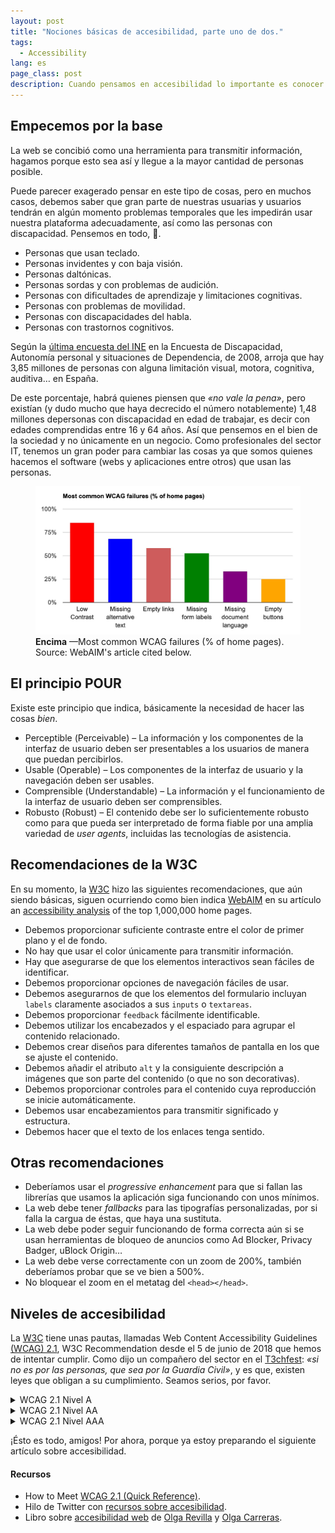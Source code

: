 ```yaml
---
layout: post
title: "Nociones básicas de accesibilidad, parte uno de dos."
tags:
  - Accessibility
lang: es
page_class: post
description: Cuando pensamos en accesibilidad lo importante es conocer quién o quienes van a ser las personas que van a usar nuestra web o aplicación. Desafortunadamente no siempre sabemos qué situación tiene cada uno de nuestras usuarias y usuarios.
---
```


## Empecemos por la base

La web se concibió como una herramienta para transmitir información, hagamos porque esto sea así y llegue a la mayor cantidad de personas posible.

Puede parecer exagerado pensar en este tipo de cosas, pero en muchos casos, debemos saber que gran parte de nuestras usuarias y usuarios tendrán en algún momento problemas temporales que les impedirán usar nuestra plataforma adecuadamente, así como las personas con discapacidad. Pensemos en todo, 🙏.

  +	Personas que usan teclado.
  +	Personas invidentes y con baja visión.
  +	Personas daltónicas.
  +	Personas sordas y con problemas de audición.
  +	Personas con dificultades de aprendizaje y limitaciones cognitivas.
  +	Personas con problemas de movilidad.
  +	Personas con discapacidades del habla.
  +	Personas con trastornos cognitivos.

Según la  <a class="link link--special" href="https://www.ine.es/revistas/cifraine/1009.pdf" target="_blank" rel="noopener noreferrer">última encuesta del INE</a> en la Encuesta de Discapacidad, Autonomía personal y situaciones de Dependencia, de 2008, arroja que hay 3,85 millones de personas con alguna limitación visual, motora, cognitiva, auditiva… en España.

De este porcentaje, habrá quienes piensen que _«no vale la pena»_, pero existían (y dudo mucho que haya decrecido el número notablemente) 1,48 millones depersonas con discapacidad en edad de trabajar, es decir con edades comprendidas entre 16 y 64 años. Así que pensemos en el bien de la sociedad y no únicamente en un negocio. Como profesionales del sector IT, tenemos un gran poder para cambiar las cosas ya que somos quienes hacemos el software (webs y aplicaciones entre otros) que usan las personas.

<figure class="picture">
    <img src="/assets/images/post-nociones-basicas-de accesibilidad-parte-uno-de-dos.jpg" alt="">
    <figcaption class="caption">
        <b title="encima">Encima</b>
        <span lang="en">&mdash;Most common WCAG failures (% of home pages). Source: WebAIM's article cited below.</span>
    </figcaption>
</figure>

## El principio POUR

Existe este principio que indica, básicamente la necesidad de hacer las cosas _bien_.

  +	Perceptible (<span lang="en">Perceivable</span>) – La información y los componentes de la interfaz de usuario deben ser presentables a los usuarios de manera que puedan percibirlos.
  +	Usable (<span lang="en">Operable</span>) – Los componentes de la interfaz de usuario y la navegación deben ser usables.
  +	Comprensible (<span lang="en">Understandable</span>) – La información y el funcionamiento de la interfaz de usuario deben ser comprensibles.
  +	Robusto (<span lang="en">Robust</span>) – El contenido debe ser lo suficientemente robusto como para que pueda ser interpretado de forma fiable por una amplia variedad de _user agents_, incluidas las tecnologías de asistencia.

## Recomendaciones de la W3C

En su momento, la <a class="link link--special" href="www.w3.org/" target="_blank" rel="noopener noreferrer">W3C</a> hizo las siguientes recomendaciones, que aún siendo básicas, siguen ocurriendo como bien indica <a class="link link--special" href="https://webaim.org/" target="_blank" rel="noopener noreferrer">WebAIM</a> en su artículo <span lang="en">an <a class="link link--special" href="https://webaim.org/projects/million/" target="_blank" rel="noopener noreferrer">accessibility analysis</a> of the top 1,000,000 home pages</span>.

  +	Debemos proporcionar suficiente contraste entre el color de primer plano y el de fondo.
  +	No hay que usar el color únicamente para transmitir información.
  +	Hay que asegurarse de que los elementos interactivos sean fáciles de identificar.
  +	Debemos proporcionar opciones de navegación fáciles de usar.
  +	Debemos asegurarnos de que los elementos del formulario incluyan `labels` claramente asociados a sus `inputs` o `textareas`.
  +	Debemos proporcionar `feedback` fácilmente identificable.
  +	Debemos utilizar los encabezados y el espaciado para agrupar el contenido relacionado.
  +	Debemos crear diseños para diferentes tamaños de pantalla en los que se ajuste el contenido.
  +	Debemos añadir el atributo `alt` y la consiguiente descripción a imágenes que son parte del contenido (o que no son decorativas).
  +	Debemos proporcionar controles para el contenido cuya reproducción se inicie automáticamente.
  +	Debemos usar encabezamientos para transmitir significado y estructura.
  +	Debemos hacer que el texto de los enlaces tenga sentido.

## Otras recomendaciones

  +	Deberíamos usar el <span lang="en"><em>progressive enhancement</em></span> para que si fallan las librerías que usamos la aplicación siga funcionando con unos mínimos.
  +	La web debe tener <span lang="en"><em>fallbacks</em></span> para las tipografías personalizadas, por si falla la cargua de éstas, que haya una sustituta.
  +	La web debe poder seguir funcionando de forma correcta aún si se usan herramientas de bloqueo de anuncios como Ad Blocker, Privacy Badger, uBlock Origin…
  +	La web debe verse correctamente con un zoom de 200%, también deberíamos probar que se ve bien a 500%.
  +	No bloquear el zoom en el metatag del `<head></head>`.

## Niveles de accesibilidad

La <a class="link link--special" href="www.w3.org/" target="_blank" rel="noopener noreferrer">W3C</a> tiene unas pautas, llamadas Web Content Accessibility Guidelines <a class="link link--special" href="https://www.w3.org/TR/WCAG21/" target="_blank" rel="noopener noreferrer">(WCAG) 2.1</a>, W3C Recommendation desde el 5 de junio de 2018 que hemos de intentar cumplir. Como dijo un compañero del sector en el <a class="link link--special" href="https://t3chfest.uc3m.es/2019/" target="_blank" rel="noopener noreferrer">T3chfest</a>: _«si no es por las personas, que sea por la Guardia Civil»_, y es que, existen leyes que obligan a su cumplimiento. Seamos serios, por favor.

<details class="dropdown">
    <summary>WCAG 2.1 Nivel A</summary>
    <ul>
        <li>1.1.1 – <b lang="en">Non-text Content</b>: Proporcione alternativas de texto para el contenido no textual.</li>
        <li>1.2.1 – <b lang="en">Audio-only and Video-only</b>: Proporcione una alternativa a los contenidos sólo de vídeo y sólo de audio.</li>
        <li>1.2.2 – <b lang="en">Captions</b>: Proporcione subtítulos para los videos con audio.</li>
        <li>1.2.3 – <b lang="en">Audio Description or Media Alternative</b>: El vídeo con audio ha de tener una segunda alternativa.</li>
        <li>1.3.1 – <b lang="en">Info and Relationships</b>: Estructura lógica.</li>
        <li>1.3.2 – <b lang="en">Meaningful Sequence</b>: Presente el contenido en un orden significativo.</li>
        <li>1.3.3 – <b lang="en">Sensory Characteristics</b>: Use más de un sentido para las instrucciones.</li>
        <li>1.4.1 – <b lang="en">Use of Colour</b>: No utilice una presentación que se base únicamente en el color.</li>
        <li>1.4.2 – <b lang="en">Audio Control</b>: No reproduzca el audio automáticamente.</li>
        <li>2.1.1 – <b lang="en">Keyboard</b>: Accesible sólo con el teclado.</li>
        <li>2.1.2 – <b lang="en">No Keyboard Trap</b>: No atrapar a los usuarios de teclado.</li>
        <li>2.1.4 – <b lang="en">Character Key Shortcuts</b>: Si un atajo de teclado se implementa en el contenido utilizando sólo letras (incluyendo mayúsculas y minúsculas), signos de puntuación, números o símbolos, entonces al menos uno de los siguientes puntos es verdadero: <span lang="en">turn off, remap, active only on focus</span>.</li>
        <li>2.2.1 – <b lang="en">Timing Adjustable</b>: Los límites de tiempo han de tener controles de usuario.</li>
        <li>2.2.2 – <b lang="en">Pause, Stop, Hide</b>: Proporcione controles de usuario para mover contenido.</li>
        <li>2.3.1 – <b lang="en">Three Flashes or Below</b>: Ningún contenido parpadea más de tres veces por segundo.</li>
        <li>2.4.1 – <b lang="en">Bypass Blocks</b>: Proporcione un enlace de tipo «saltar» al contenido.</li>
        <li>2.4.2 – <b lang="en">Page Titled</b>: Utilice títulos de página útiles y claros.</li>
        <li>2.4.3 – <b lang="en">Focus Order</b>: Orden lógico.</li>
        <li>2.4.4 – <b lang="en">Link Purpose</b>: El propósito de cada enlace está claro desde su contexto.</li>
        <li>2.5.1 – <b lang="en">Pointer Gestures</b>: Todas las funciones que utilizan gestos multipunto o basados en trayectorias para su funcionamiento se pueden utilizar con un único puntero sin un gesto basado en trayectorias.</li>
        <li>2.5.2 – <b lang="en">Pointer Cancellation</b>: En el caso de las funciones que se pueden utilizar con un solo puntero, al menos una de las siguientes opciones es cierta: <span lang="en">no down-event, abort or undo, up reversal, essential</span>.</li>
        <li>2.5.3 – <b lang="en">Label in Name</b>: Para los componentes de la interfaz de usuario con <code>labels</code> que incluyen texto o imágenes de texto, el nombre contiene el texto que se presenta visualmente.</li>
        <li>2.5.4 – <b lang="en">Motion Actuation</b>: La funcionalidad que puede ser operada por el movimiento del dispositivo o el movimiento del usuario también puede ser operada por los componentes de la interfaz de usuario y responder al movimiento puede ser desactivado para prevenir una actuación accidental.</li>
        <li>3.1.1 – <b lang="en">Language of Page</b>: La página tiene un idioma asignado.</li>
        <li>3.2.1 – <b lang="en">On Focus</b>: Los elementos no cambian cuando reciben el foco.</li>
        <li>3.2.2 – <b lang="en">On Input</b>: Los elementos no cambian cuando reciben contenido.</li>
        <li>3.3.1 – <b lang="en">Error Identification</b>: Identificar claramente los errores de entrada.</li>
        <li>3.3.2 – <b lang="en">Labels or Instructions</b>: Etiquetar los elementos y dar instrucciones.</li>
        <li>4.1.1 – <b lang="en">Parsing</b>: No hay errores de código importantes.</li>
        <li>4.1.2 – <b lang="en">Name, Role, Value</b>: Construir todos los elementos para la accesibilidad.</li>
    </ul>
</details>

<details class="dropdown">
    <summary>WCAG 2.1 Nivel AA</summary>
    <ul>
        <li>1.2.4 – <b lang="en">Captions</b>: Los videos en vivo tienen subtítulos.</li>
        <li>1.2.5 – <b lang="en">Audio Description</b>: Los usuarios tienen acceso a la descripción de audio para el contenido de vídeo.</li>
        <li>1.3.4 – <b lang="en">Orientation</b>: El contenido no restringe su visualización y funcionamiento a una única orientación de pantalla, a menos que sea esencial una orientación de pantalla específica.</li>
        <li>1.3.5 – <b lang="en">Identify Input Purpose</b>: El campo de entrada sirve para un propósito identificado en la sección y el contenido se implementa utilizando tecnologías que ayudan a identificar el significado esperado.</li>
        <li>1.4.10 – <b lang="en">Reflow</b>: El contenido puede presentarse sin pérdida de información o funcionalidad, y sin necesidad de desplazarse en dos dimensiones (320px horizontal y 256px vertical).</li>
        <li>1.4.11 – <b lang="en">Non-Text Contrast</b>: La presentación visual tiene una relación de contraste de al menos 3:1 con respecto a los colores adyacentes.</li>
        <li>1.4.12 – <b lang="en">Text Spacing</b>: En el contenido implementado usando lenguajes de marcado no se produce ninguna pérdida de contenido o funcionalidad al configurar o al no cambiar ninguna otra propiedad de estilo.</li>
        <li>1.4.13 – <b lang="en">Content on Hover or Focus</b>: Si al recibir y luego eliminar el puntero o el foco del teclado se activa el contenido adicional para que se haga visible y luego se oculte, lo siguiente es cierto: <span lang="en">dismissable, hoverable, persistent</span>.</li>
        <li>1.4.3 – <b lang="en">Contrast</b>: La relación de contraste entre el texto y el fondo es de al menos 4.5:1.</li>
        <li>1.4.4 – <b lang="en">Resize Text</b>: El texto puede ser redimensionado al 200% sin pérdida de contenido o función.</li>
        <li>1.4.5 – <b lang="en">Images of Text</b>: No utilice imágenes de texto.</li>
        <li>2.4.5 – <b lang="en">Multiple Ways</b>: Ofrecer varias maneras de encontrar páginas.</li>
        <li>2.4.6 – <b lang="en">Headings and Labels</b>: Usar encabezados y <code>labels</code> claros.</li>
        <li>2.4.7 – <b lang="en">Focus Visible</b>: Asegúrese de que el focus del teclado sea visible y claro.</li>
        <li>3.1.2 – <b lang="en">Language of Parts</b>: Informar a los usuarios cuando cambie el idioma de una página.</li>
        <li>3.2.3 – <b lang="en">Consistent Navigation</b>: Usar los menús de manera consistente.</li>
        <li>3.2.4 – <b lang="en">Consistent Identification</b>: Utilice los iconos y botones de forma coherente.</li>
        <li>3.3.3 – <b lang="en">Error Suggestion</b>: Sugerir correcciones cuando los usuarios cometen errores.</li>
        <li>3.3.4 – <b lang="en">Error Prevention</b>: Reducir el riesgo de errores de entrada de datos confidenciales.</li>
        <li>4.1.3 – <b lang="en">Status Messages</b>: En el contenido implementado usando lenguajes de marcado, los mensajes de estado pueden ser determinados programáticamente a través de roles o propiedades de manera que puedan ser presentados al usuario mediante tecnologías de asistencia sin recibir atención.</li>
    </ul>
</details>

<details class="dropdown">
    <summary>WCAG 2.1 Nivel AAA</summary>
    <ul>
        <li>1.2.6 – <b lang="en">Sign Language</b>: Proporcione traducciones en lenguaje de signos para los videos.</li>
        <li>1.2.7 – <b lang="en">Extended Audio description</b>: Proporcione una descripción de audio ampliada para los vídeos.</li>
        <li>1.2.8 – <b lang="en">Media Alternative</b>: Proporcione una alternativa de texto a los vídeos.</li>
        <li>1.2.9 – <b lang="en">Audio Only</b>: Proporcione alternativas para el audio en vivo.</li>
        <li>1.3.6 – <b lang="en">Identify Purpose</b>: En el contenido implementado utilizando lenguajes de marcado, el propósito de los componentes de la interfaz de usuario, iconos y regiones puede determinarse de forma programática.</li>
        <li>1.4.6 – <b lang="en">Contrast</b>: La relación de contraste entre el texto y el fondo es de al menos 7:1.</li>
        <li>1.4.7 – <b lang="en">Low or No Background Audio</b>: El audio es claro para que los oyentes lo oigan.</li>
        <li>1.4.8 – <b lang="en">Visual Presentation</b>: Ofrecer a los usuarios una serie de opciones de presentación.</li>
        <li>1.4.9 – <b lang="en">Images of Text</b>: No utilice imágenes de texto.</li>
        <li>2.1.3 – <b lang="en">Keyboard</b>: Accesible sólo por teclado, sin excepción.</li>
        <li>2.2.3 – <b lang="en">No Timing</b>: Sin límite de tiempo.</li>
        <li>2.2.4 – <b lang="en">Interruptions</b>: No interrumpa a los usuarios.</li>
        <li>2.2.5 – <b lang="en">Re-authenticating</b>: Guardar los datos de usuario al volver a autenticar.</li>
        <li>2.2.6 – <b lang="en">Timeouts</b>: Se advierte a los usuarios de la duración de cualquier inactividad del usuario que pueda causar la pérdida de datos.</li>
        <li>2.3.2 – <b lang="en">Three Flashes</b>: Ningún contenido parpadea más de tres veces por segundo.</li>
        <li>2.3.3 – <b lang="en">Animation from Interactions</b>: La animación de movimiento activada por la interacción puede ser desactivada.</li>
        <li>2.4.1 – <b lang="en">Section Headings</b>: «Romper» el contenido con los encabezados.</li>
        <li>2.4.8 – <b lang="en">Location</b>: Informar a los usuarios de dónde están.</li>
        <li>2.4.9 – <b lang="en">Link Purpose</b>: El propósito de cada enlace está claro en su texto.</li>
        <li>2.5.5 – <b lang="en">Target Size</b>: El tamaño del objetivo para las entradas de puntero es de al menos 44 por 44 pixels.</li>
        <li>2.5.6 – <b lang="en">Concurrent Input Mechanisms</b>: El contenido de la web no restringe el uso de las modalidades de entrada disponibles en una plataforma.</li>
        <li>3.1.3 – <b lang="en">Unusual words</b>: Explique cualquier palabra extraña.</li>
        <li>3.1.4 – <b lang="en">Abbreviations</b>: Explique cualquier abreviatura.</li>
        <li>3.1.5 – <b lang="en">Reading Level</b>: Los usuarios con nueve años de escolaridad pueden leer su contenido.</li>
        <li>3.1.6 – <b lang="en">Pronunciation</b>: Explicar cualquier palabra que sea difícil de pronunciar.</li>
        <li>3.2.5 – <b lang="en">Change on Request</b>: No cambie los elementos de su sitio web hasta que los usuarios le pregunten.</li>
        <li>3.3.5 – <b lang="en">Help</b>: Proporcione ayuda e instrucciones detalladas.</li>
        <li>3.3.6 – <b lang="en">Error Prevention</b>: Reducir el riesgo de todos los errores de entrada.</li>
    </ul>
</details>

¡Ésto es todo, amigos! Por ahora, porque ya estoy preparando el siguiente artículo sobre accesibilidad.

<div class="related">
    <h4 class="related__title">Recursos</h4>
    <ul class="related__list">
       <li>How to Meet <a class="link link--special" href="https://www.w3.org/WAI/WCAG21/quickref/?versions=2.1" target="_blank" rel="noopener noreferrer">WCAG 2.1 (Quick Reference)</a>.</li>
       <li>Hilo de Twitter con <a class="link link--special" href="https://twitter.com/IgnaciodeNuevo/status/952620136250462210" target="_blank" rel="noopener noreferrer">recursos sobre accesibilidad</a>.</li>
       <li>Libro sobre <a class="link link--special" href="http://wcag2madeeasy.com/libro-accesibilidad-web.html" target="_blank" rel="noopener noreferrer">accesibilidad web</a> de
<a class="link link--special" href="https://twitter.com/itakora" target="_blank" rel="noopener noreferrer">Olga Revilla</a> y <a class="link link--special" href="https://twitter.com/olgacarreras" target="_blank" rel="noopener noreferrer">Olga Carreras</a>.</li>
    </ul>
</div>
